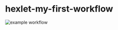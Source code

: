 # hexlet-my-first-workflow
![example workflow](https://github.com/Omny/hexlet-my-first-workflow/actions/workflows/hello-world.yml/badge.svg)